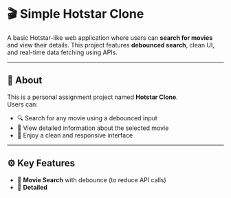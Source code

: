 # 🎬 Simple Hotstar Clone

A basic Hotstar-like web application where users can **search for movies** and view their details. This project features **debounced search**, clean UI, and real-time data fetching using APIs.

---

## 📌 About

This is a personal assignment project named **Hotstar Clone**.  
Users can:

- 🔍 Search for any movie using a debounced input
- 📄 View detailed information about the selected movie
- 📱 Enjoy a clean and responsive interface

---

## ⚙️ Key Features

- 🎯 **Movie Search** with debounce (to reduce API calls)
- 📝 **Detailed**

